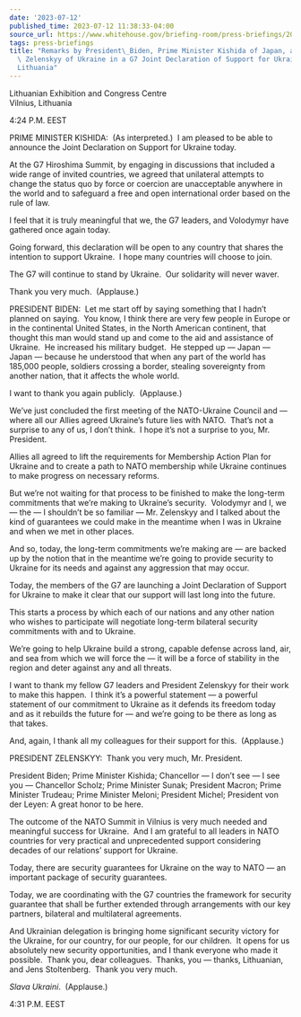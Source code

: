 ```yaml
---
date: '2023-07-12'
published_time: 2023-07-12 11:38:33-04:00
source_url: https://www.whitehouse.gov/briefing-room/press-briefings/2023/07/12/remarks-by-president-biden-prime-minister-kishida-of-japan-and-president-zelenskyy-of-ukraine-in-a-g7-joint-declaration-of-support-for-ukraine-vilnius-lithuania/
tags: press-briefings
title: "Remarks by President\_Biden, Prime Minister Kishida of Japan, and President\
  \ Zelenskyy of Ukraine in a G7 Joint Declaration of Support for Ukraine | Vilnius,\_\
  Lithuania"
---
```

 
Lithuanian Exhibition and Congress Centre  
Vilnius, Lithuania

4:24 P.M. EEST

PRIME MINISTER KISHIDA:  (As interpreted.)  I am pleased to be able to
announce the Joint Declaration on Support for Ukraine today.  
  
At the G7 Hiroshima Summit, by engaging in discussions that included a
wide range of invited countries, we agreed that unilateral attempts to
change the status quo by force or coercion are unacceptable anywhere in
the world and to safeguard a free and open international order based on
the rule of law.  
  
I feel that it is truly meaningful that we, the G7 leaders, and
Volodymyr have gathered once again today.  
  
Going forward, this declaration will be open to any country that shares
the intention to support Ukraine.  I hope many countries will choose to
join.  
  
The G7 will continue to stand by Ukraine.  Our solidarity will never
waver.  
  
Thank you very much.  (Applause.)  
  
PRESIDENT BIDEN:  Let me start off by saying something that I hadn’t
planned on saying.  You know, I think there are very few people in
Europe or in the continental United States, in the North American
continent, that thought this man would stand up and come to the aid and
assistance of Ukraine.  He increased his military budget.  He stepped up
— Japan — Japan — because he understood that when any part of the world
has 185,000 people, soldiers crossing a border, stealing sovereignty
from another nation, that it affects the whole world.  
  
I want to thank you again publicly.  (Applause.)  
  
We’ve just concluded the first meeting of the NATO-Ukraine Council and —
where all our Allies agreed Ukraine’s future lies with NATO.  That’s not
a surprise to any of us, I don’t think.  I hope it’s not a surprise to
you, Mr. President.  
  
Allies all agreed to lift the requirements for Membership Action Plan
for Ukraine and to create a path to NATO membership while Ukraine
continues to make progress on necessary reforms.   
  
But we’re not waiting for that process to be finished to make the
long-term commitments that we’re making to Ukraine’s security. 
Volodymyr and I, we — the — I shouldn’t be so familiar — Mr. Zelenskyy
and I talked about the kind of guarantees we could make in the meantime
when I was in Ukraine and when we met in other places.  
  
And so, today, the long-term commitments we’re making are — are backed
up by the notion that in the meantime we’re going to provide security to
Ukraine for its needs and against any aggression that may occur.   
  
Today, the members of the G7 are launching a Joint Declaration of
Support for Ukraine to make it clear that our support will last long
into the future.   
  
This starts a process by which each of our nations and any other nation
who wishes to participate will negotiate long-term bilateral security
commitments with and to Ukraine.   
  
We’re going to help Ukraine build a strong, capable defense across land,
air, and sea from which we will force the — it will be a force of
stability in the region and deter against any and all threats.   
  
I want to thank my fellow G7 leaders and President Zelenskyy for their
work to make this happen.  I think it’s a powerful statement — a
powerful statement of our commitment to Ukraine as it defends its
freedom today and as it rebuilds the future for — and we’re going to be
there as long as that takes.   
  
And, again, I thank all my colleagues for their support for this. 
(Applause.)    
  
PRESIDENT ZELENSKYY:  Thank you very much, Mr. President.  
  
President Biden; Prime Minister Kishida; Chancellor — I don’t see — I
see you — Chancellor Scholz; Prime Minister Sunak; President Macron;
Prime Minister Trudeau; Prime Minister Meloni; President Michel;
President von der Leyen: A great honor to be here.   
  
The outcome of the NATO Summit in Vilnius is very much needed and
meaningful success for Ukraine.  And I am grateful to all leaders in
NATO countries for very practical and unprecedented support considering
decades of our relations’ support for Ukraine.  
  
Today, there are security guarantees for Ukraine on the way to NATO — an
important package of security guarantees.  
  
Today, we are coordinating with the G7 countries the framework for
security guarantee that shall be further extended through arrangements
with our key partners, bilateral and multilateral agreements.   
  
And Ukrainian delegation is bringing home significant security victory
for the Ukraine, for our country, for our people, for our children.  It
opens for us absolutely new security opportunities, and I thank everyone
who made it possible.  Thank you, dear colleagues.  Thanks, you —
thanks, Lithuanian, and Jens Stoltenberg.  Thank you very much.  
  
*Slava Ukraini*.  (Applause.)  
  
4:31 P.M. EEST
